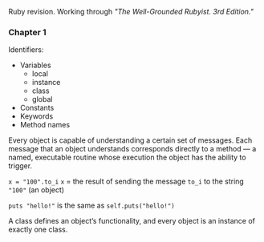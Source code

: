 Ruby revision. Working through _"The Well-Grounded Rubyist. 3rd Edition."_

### Chapter 1
Identifiers:
- Variables
  - local
  - instance
  - class
  - global
- Constants
- Keywords
- Method names

Every object is capable of understanding a certain set of messages. Each message that an object understands corresponds directly to a method — a named, executable routine whose execution the object has the ability to trigger.

`x = "100".to_i`
`x` = the result of sending the message `to_i` to the string `"100"` (an object)

`puts "hello!"` is the same as `self.puts("hello!")`

A class defines an object’s functionality, and every object is an instance of exactly one class.
